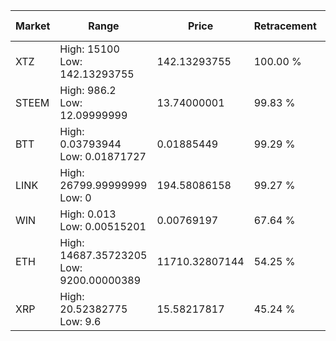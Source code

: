 | Market | Range | Price| Retracement | Doubles to 50% |
| --- | --- | --- | --- | --- |
| XTZ | High: 15100<br />Low: 142.13293755 | 142.13293755 | 100.00 % | 53.62 |
| STEEM | High: 986.2<br />Low: 12.09999999 | 13.74000001 | 99.83 % | 36.33 |
| BTT | High: 0.03793944<br />Low: 0.01871727 | 0.01885449 | 99.29 % | 1.50 |
| LINK | High: 26799.99999999<br />Low: 0 | 194.58086158 | 99.27 % | 68.87 |
| WIN | High: 0.013<br />Low: 0.00515201 | 0.00769197 | 67.64 % | 1.18 |
| ETH | High: 14687.35723205<br />Low: 9200.00000389 | 11710.32807144 | 54.25 % | 1.02 |
| XRP | High: 20.52382775<br />Low: 9.6 | 15.58217817 | 45.24 % | 0.00 |
